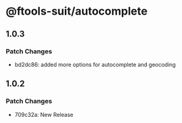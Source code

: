 # @ftools-suit/autocomplete

## 1.0.3

### Patch Changes

-   bd2dc86: added more options for autocomplete and geocoding

## 1.0.2

### Patch Changes

-   709c32a: New Release
